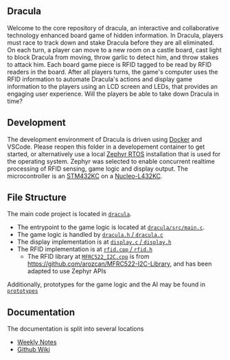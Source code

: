 ## Dracula

Welcome to the core repository of dracula, an interactive and collaborative
technology enhanced board game of hidden information. In Dracula, players must
race to track down and stake Dracula before they are all eliminated. On each
turn, a player can move to a new room on a castle board, cast light to block
Dracula from moving, throw garlic to detect him, and throw stakes to attack him.
Each board game piece is RFID tagged to be read by RFID readers in the board.
After all players turns, the game's computer uses the RFID information to
automate Dracula's actions and display game information to the players using an
LCD screen and LEDs, that provides an engaging user experience. Will the players
be able to take down Dracula in time?

## Development

The development environment of Dracula is driven using
[Docker](https://www.docker.com/) and VSCode. Please reopen this folder in a
developement container to get started, or alternatively use a local
[Zephyr RTOS](https://www.zephyrproject.org/) installation that is used for the
operating system. Zephyr was selected to enable concurrent
realtime processing of RFID sensing, game logic and display output. The
microcontroller is an [STM432KC](https://www.st.com/en/microcontrollers-microprocessors/stm32l432kc.html) on a
[Nucleo-L432KC](https://www.st.com/en/evaluation-tools/nucleo-l432kc.html).

## File Structure

The main code project is located in [`dracula`](/dracula/).
- The entrypoint to the game logic is located at [`dracula/src/main.c`](dracula/src/main.c).
- The game logic is handled by [`dracula.h` / `dracula.c`](/dracula/src/dracula.h)
- The display implementation is at [`display.c` / `display.h`](/dracula/src/display.h)
- The RFID implementation is at [`rfid.cpp` / `rfid.h`](/dracula/src/rfid.cpp)
  - The RFID library at [`MFRC522_I2C.cpp`](/dracula/src/MFRC522_I2C.cpp) is from <https://github.com/arozcan/MFRC522-I2C-Library>, and has been adapted to use Zephyr APIs

Additionally, prototypes for the game logic and the AI may be found in [`prototypes`](/prototypes/)

## Documentation

The documentation is split into several locations
- [Weekly Notes](/docs/notes/)
- [Github Wiki](https://github.com/alegs-a/bears-ink/wiki)
